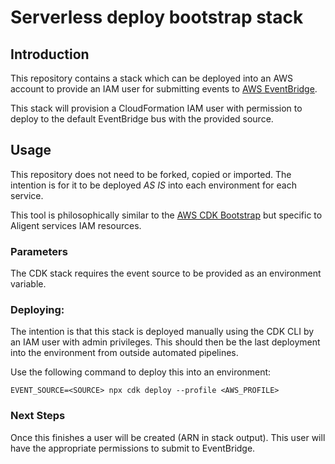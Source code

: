# Serverless deploy bootstrap stack

## Introduction
This repository contains a stack which can be deployed into an AWS account to provide an IAM user for submitting events to [AWS EventBridge](https://aws.amazon.com/eventbridge/). 

This stack will provision a CloudFormation IAM user with permission to deploy to the default EventBridge bus with the provided source.


## Usage
This repository does not need to be forked, copied or imported. The intention is for it to be deployed *AS IS* into each environment for each service.

This tool is philosophically similar to the [AWS CDK Bootstrap](https://github.com/aws/aws-cdk/blob/master/design/cdk-bootstrap.md) but specific to Aligent services IAM resources. 

### Parameters 
The CDK stack requires the event source to be provided as an environment variable.

### Deploying:
The intention is that this stack is deployed manually using the CDK CLI by an IAM user with admin privileges. 
This should then be the last deployment into the environment from outside automated pipelines.

Use the following command to deploy this into an environment:

```
EVENT_SOURCE=<SOURCE> npx cdk deploy --profile <AWS_PROFILE>
```

### Next Steps
Once this finishes a user will be created (ARN in stack output). This user will have the appropriate permissions to submit to EventBridge.
